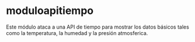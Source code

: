 # moduloapitiempo
Este módulo ataca a una API de tiempo para mostrar los datos básicos tales como la temperatura, la humedad y la presión atmosferica.
